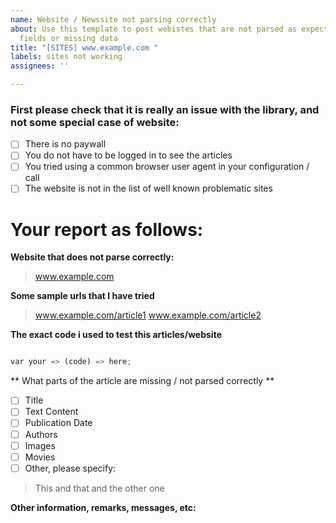 ```yaml
---
name: Website / Newssite not parsing correctly
about: Use this template to post webistes that are not parsed as expected, have empty
  fields or missing data
title: "[SITES] www.example.com "
labels: sites not working
assignees: ''

---
```


### First please check that it is really an issue with the library, and not some special case of website:

- [ ] There is no paywall
- [ ] You do not have to be logged in to see the articles
- [ ] You tried using a common browser user agent in your configuration / call
- [ ] The website is not in the list of well known problematic sites

# Your report as follows:

**Website that does not parse correctly:**

> www.example.com

**Some sample urls that I have tried**

> www.example.com/article1
> www.example.com/article2

**The exact code i used to test this articles/website**

```python

var your => (code) => here;

```

** What parts of the article are missing / not parsed correctly **

- [ ] Title
- [ ] Text Content
- [ ] Publication Date
- [ ] Authors
- [ ] Images
- [ ] Movies
- [ ] Other, please specify:
> This
> and that
> and the other one

**Other information, remarks, messages, etc:**
